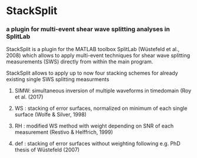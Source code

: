 
# StackSplit
### a plugin for multi-event shear wave splitting analyses in SplitLab

StackSplit is a plugin for the MATLAB toolbox SplitLab (Wüstefeld et al., 2008) which allows to apply multi-event techniques for shear wave splitting measurements (SWS) directly from within the main program. 

StackSplit allows to apply up to now four stacking schemes for already existing single SWS splitting measurments 




1) SIMW: simultaneous inversion of multiple waveforms in timedomain (Roy et al. (2017)

2) WS  : stacking of error surfaces, normalized on minimum of each single surface (Wolfe & Silver, 1998)

3) RH  : modified WS method with weight depending on SNR of each measurement (Restivo & Helffrich, 1999)

4) def : stacking of error surfaces without weighting following e.g. PhD thesis of Wüstefeld (2007)

